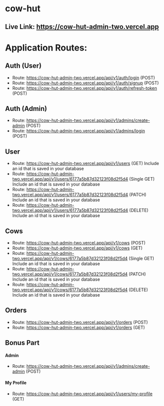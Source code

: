 # cow-hut


## Live Link: https://cow-hut-admin-two.vercel.app

# Application Routes:

## Auth (User)
* Route:  https://cow-hut-admin-two.vercel.app/api/v1/auth/login (POST)
* Route:  https://cow-hut-admin-two.vercel.app/api/v1/auth/signup (POST)
* Route:  https://cow-hut-admin-two.vercel.app/api/v1/auth/refresh-token (POST)

## Auth (Admin)
* Route: https://cow-hut-admin-two.vercel.app/api/v1/admins/create-admin (POST)
* Route:  https://cow-hut-admin-two.vercel.app/api/v1/admins/login (POST)

## User
* Route:  https://cow-hut-admin-two.vercel.app/api/v1/users (GET) Include an id that is saved in your database
* Route:  https://cow-hut-admin-two.vercel.app/api/v1/users/6177a5b87d32123f08d2f5d4 (Single GET) Include an id that is saved in your database
* Route:  https://cow-hut-admin-two.vercel.app/api/v1/users/6177a5b87d32123f08d2f5d4 (PATCH) Include an id that is saved in your database
* Route:  https://cow-hut-admin-two.vercel.app/api/v1/users/6177a5b87d32123f08d2f5d4 (DELETE) Include an id that is saved in your database


## Cows
* Route:  https://cow-hut-admin-two.vercel.app/api/v1/cows (POST)
* Route:  https://cow-hut-admin-two.vercel.app/api/v1/cows (GET)
* Route:  https://cow-hut-admin-two.vercel.app/api/v1/cows/6177a5b87d32123f08d2f5d4 (Single GET) Include an id that is saved in your database
* Route:  https://cow-hut-admin-two.vercel.app/api/v1/cows/6177a5b87d32123f08d2f5d4 (PATCH) Include an id that is saved in your database
* Route:  https://cow-hut-admin-two.vercel.app/api/v1/cows/6177a5b87d32123f08d2f5d4 (DELETE) Include an id that is saved in your database

## Orders

* Route:  https://cow-hut-admin-two.vercel.app/api/v1/orders (POST)
* Route:  https://cow-hut-admin-two.vercel.app/api/v1/orders (GET)

## Bonus Part

#### Admin
* Route:  https://cow-hut-admin-two.vercel.app/api/v1/admins/create-admin (POST)

#### My Profile
* Route:  https://cow-hut-admin-two.vercel.app/api/v1/users/my-profile (GET)